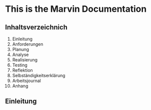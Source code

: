 # This is the Marvin Documentation
## Inhaltsverzeichnich
1. Einleitung
2. Anforderungen
3. Planung
4. Analyse
5. Realisierung
6. Testing
7. Reflektion
8. Selbständigkeitserklärung
9. Arbeitsjournal
10. Anhang
## Einleitung